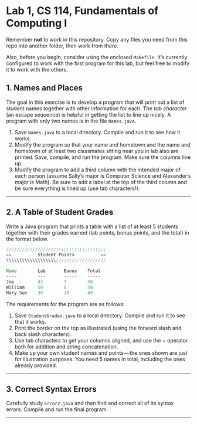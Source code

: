 # Lab 1, CS 114, Fundamentals of Computing I
Remember **not** to work in this repository. Copy any files you need from this repo into another folder, then work from there.

Also, before you begin, consider using the enclosed `Makefile`. It’s currently configured to work with the first program for this lab, but feel free to modify it to work with the others.

## 1. Names and Places
The goal in this exercise is to develop a program that will print out a list of student names together with other information for each. The _tab character_ (an escape sequence) is helpful in getting the list to line up nicely. A program with only two names is in the file `Names.java`.

1. Save `Names.java` to a local directory. Compile and run it to see how it works.
2. Modify the program so that your name and hometown and the name and hometown of at least two classmates sitting near
you in lab also are printed. Save, compile, and run the program. Make sure the columns line up.
3. Modify the program to add a third column with the intended major of each person (assume Sally’s major is Computer
Science and Alexander’s major is Math). Be sure to add a label at the top of the third column and be sure everything is lined up (use tab characters!).

---

## 2. A Table of Student Grades
Write a Java program that prints a table with a list of at least 5 students together with their grades earned (lab points, bonus points, and the total) in the format below.

```java
///////////////////\\\\\\\\\\\\\\\\\\\
==          Student Points          ==
\\\\\\\\\\\\\\\\\\\///////////////////

Name        Lab       Bonus    Total
----        ---       -----    -----
Joe         43        7        50
William     50        8        58
Mary Sue    39        10       49
```

The requirements for the program are as follows:

1. Save `StudentGrades.java` to a local directory. Compile and run it to see that it works.
2. Print the border on the top as illustrated (using the forward slash and back slash characters).
3. Use tab characters to get your columns aligned, and use the + operator both for addition and string concatenation.
4. Make up your own student names and points — the ones shown are just for illustration purposes. You need 5 names in total, including the ones already provided.

---

## 3. Correct Syntax Errors
Carefully study `Error2.java` and then find and correct all of its syntax errors. Compile and run the final program.

---
